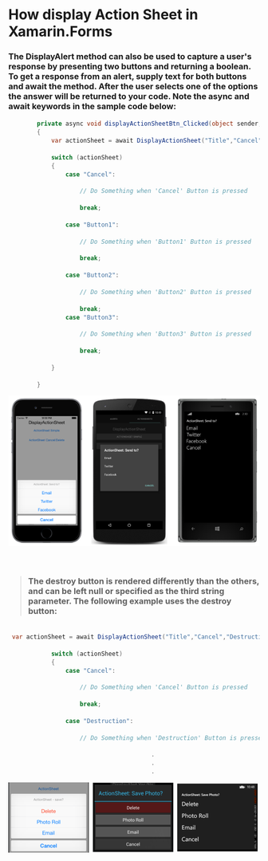 # How display Action Sheet in Xamarin.Forms

### The DisplayAlert method can also be used to capture a user's response by presenting two buttons and returning a boolean. To get a response from an alert, supply text for both buttons and await the method. After the user selects one of the options the answer will be returned to your code. Note the async and await keywords in the sample code below:

``` cs
        private async void displayActionSheetBtn_Clicked(object sender, EventArgs e)
        {
            var actionSheet = await DisplayActionSheet("Title","Cancel", null, "Button1","Button2","Button3");

            switch (actionSheet)
            {
                case "Cancel":
                
                    // Do Something when 'Cancel' Button is pressed
                
                    break;

                case "Button1":

                    // Do Something when 'Button1' Button is pressed

                    break;

                case "Button2":

                    // Do Something when 'Button2' Button is pressed

                    break;
                case "Button3":

                    // Do Something when 'Button3' Button is pressed

                    break;

            }
            
        }

```
<img src="actionsheet.png"/>


<br/>
<br/>
<br/>

>### The destroy button is rendered differently than the others, and can be left null or specified as the third string parameter. The following example uses the destroy button:

``` cs

 var actionSheet = await DisplayActionSheet("Title","Cancel","Destruction","Button1","Button2","Button3");

            switch (actionSheet)
            {
                case "Cancel":
                
                    // Do Something when 'Cancel' Button is pressed
                
                    break;

                case "Destruction":

                    // Do Something when 'Destruction' Button is pressed

                                        .
                                        .
                                        .                    

```

<img src="actionsheet2.png"/>
